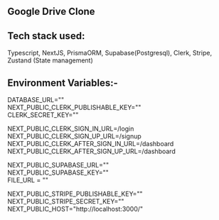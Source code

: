 ## Google Drive Clone

## Tech stack used:

Typescript, NextJS, PrismaORM, Supabase(Postgresql), Clerk, Stripe, Zustand (State management)

## Environment Variables:-

DATABASE_URL="" <br/>
NEXT_PUBLIC_CLERK_PUBLISHABLE_KEY="" <br/>
CLERK_SECRET_KEY="" <br/>

NEXT_PUBLIC_CLERK_SIGN_IN_URL=/login <br/>
NEXT_PUBLIC_CLERK_SIGN_UP_URL=/signup <br/>
NEXT_PUBLIC_CLERK_AFTER_SIGN_IN_URL=/dashboard <br/>
NEXT_PUBLIC_CLERK_AFTER_SIGN_UP_URL=/dashboard <br/>

NEXT_PUBLIC_SUPABASE_URL="" <br/>
NEXT_PUBLIC_SUPABASE_KEY="" <br/>
FILE_URL = "" <br/>

NEXT_PUBLIC_STRIPE_PUBLISHABLE_KEY="" <br/>
NEXT_PUBLIC_STRIPE_SECRET_KEY="" <br/>
NEXT_PUBLIC_HOST="http://localhost:3000/" <br/>
